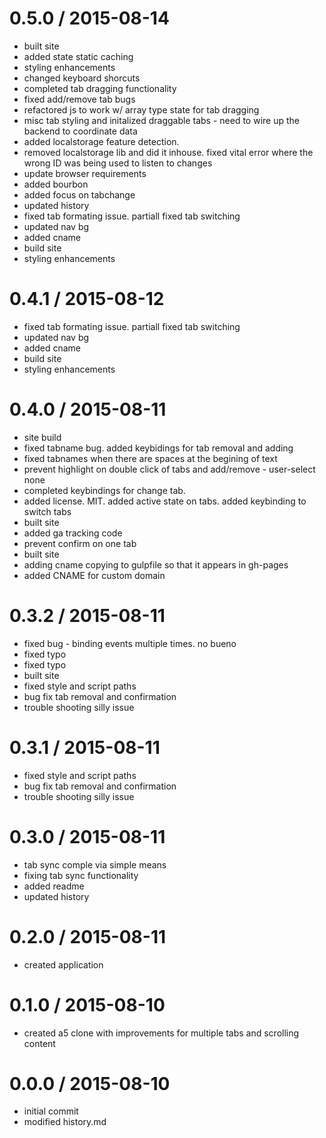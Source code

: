 
0.5.0 / 2015-08-14
==================

  * built site
  * added state static caching
  * styling enhancements
  * changed keyboard shorcuts
  * completed tab dragging functionality
  * fixed add/remove tab bugs
  * refactored js to work w/ array type state for tab dragging
  * misc tab styling and initalized draggable tabs - need to wire up the backend to coordinate data
  * added localstorage feature detection.
  * removed localstorage lib and did it inhouse. fixed vital error where the wrong ID was being used to listen to changes
  * update browser requirements
  * added bourbon
  * added focus on tabchange
  * updated history
  * fixed tab formating issue. partiall fixed tab switching
  * updated nav bg
  * added cname
  * build site
  * styling enhancements

0.4.1 / 2015-08-12
==================

  * fixed tab formating issue. partiall fixed tab switching
  * updated nav bg
  * added cname
  * build site
  * styling enhancements

0.4.0 / 2015-08-11
==================

  * site build
  * fixed tabname bug. added keybidings for tab removal and adding
  * fixed tabnames when there are spaces at the begining of text
  * prevent highlight on double click of tabs and add/remove - user-select none
  * completed keybindings for change tab.
  * added license. MIT. added active state on tabs. added keybinding to switch tabs
  * built site
  * added ga tracking code
  * prevent confirm on one tab
  * built site
  * adding cname copying to gulpfile so that it appears in gh-pages
  * added CNAME for custom domain

0.3.2 / 2015-08-11
==================

  * fixed bug - binding events multiple times. no bueno
  * fixed typo
  * fixed typo
  * built site
  * fixed style and script paths
  * bug fix tab removal and confirmation
  * trouble shooting silly issue

0.3.1 / 2015-08-11
==================

  * fixed style and script paths
  * bug fix tab removal and confirmation
  * trouble shooting silly issue

0.3.0 / 2015-08-11
==================

  * tab sync comple via simple means
  * fixing tab sync functionality
  * added readme
  * updated history

0.2.0 / 2015-08-11
==================

  * created application

0.1.0 / 2015-08-10
==================

  * created a5 clone with improvements for multiple tabs and scrolling content

0.0.0 / 2015-08-10
==================

  * initial commit
  * modified history.md
